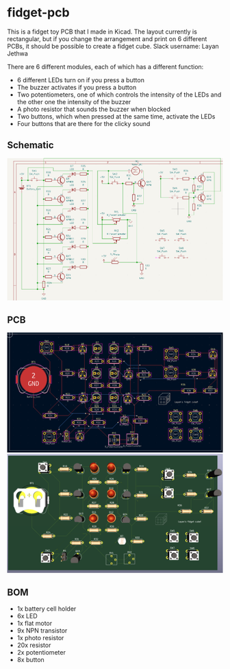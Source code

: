 # fidget-pcb

This is a fidget toy PCB that I made in Kicad. The layout currently is rectangular, but if you change the arrangement and print on 6 different PCBs, it should be possible to create a fidget cube.
Slack username: Layan Jethwa

There are 6 different modules, each of which has a different function:
- 6 different LEDs turn on if you press a button
- The buzzer activates if you press a button
- Two potentiometers, one of which controls the intensity of the LEDs and the other one the intensity of the buzzer
- A photo resistor that sounds the buzzer when blocked
- Two buttons, which when pressed at the same time, activate the LEDs
- Four buttons that are there for the clicky sound


## Schematic

![](https://github.com/LayanJethwa/fidget-pcb/blob/main/images/schematic.png)
## PCB

![](https://github.com/LayanJethwa/fidget-pcb/blob/main/images/pcb-image.png)
![](https://github.com/LayanJethwa/fidget-pcb/blob/main/images/model.png)
## BOM

- 1x battery cell holder
- 6x LED
- 1x flat motor
- 9x NPN transistor
- 1x photo resistor
- 20x resistor
- 2x potentiometer
- 8x button
